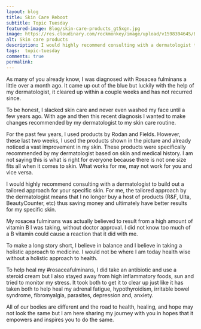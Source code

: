 ```yaml
---
layout: blog
title: Skin Care Reboot
subtitle: Topic Tuesday
featured-image: Blog/skin-care-products_gt5xgn.jpg
image: https://res.cloudinary.com/rockmonkey/image/upload/v1598394645/Blog/skin-care-products_gt5xgn.jpg
alt: Skin care products
description: I would highly recommend consulting with a dermatologist to build out a tailored approach for your specific skin. For me, the tailored approach by the dermatologist means that I no longer buy a host of products (R&F, Ulta, BeautyCounter, etc) thus saving money and ultimately have better results for my specific skin.
tags:  topic-tuesday
comments: true
permalink:
---
```

As many of you already know, I was diagnosed with Rosacea fulminans a little over a month ago. It came up out of the blue but luckily with the help of my dermatologist, it cleared up within a couple weeks and has not recurred since.

To be honest, I slacked skin care and never even washed my face until a few years ago. With age and then this recent diagnosis I wanted to make changes recommended by my
dermatologist to my skin care routine.

For the past few years, I used products by Rodan and Fields. However, these last two weeks, I used the products shown in the picture and already noticed a vast improvement in my skin.
These products were specifically recommended by my dermatologist based on skin and medical history. I am not saying this is what is right for everyone because there is not one size fits all when it comes to skin. What works for me, may not work for you and vice versa.

I would highly recommend consulting with a dermatologist to build out a tailored approach for your specific skin. For me, the tailored approach by the dermatologist means that I no longer buy a host of products (R&F, Ulta, BeautyCounter, etc) thus saving money and ultimately have better results for my specific skin.

My rosacea fulminans was actually believed to result from a high amount of vitamin B I was taking, without doctor approval. I did not know too much of a B vitamin could cause a reaction that it did with me.

To make a long story short, I believe in balance and I believe in taking a holistic approach to medicine. I would not be where I am today health wise without a holistic approach to health.

To help heal my #rosaceafulminans, I did take an antibiotic and use a steroid cream but I also stayed away from high inflammatory foods, sun and tried to monitor my stress. It took both to get it to clear up just like it has taken both to help heal my adrenal fatigue, hypothyroidism, irritable bowel syndrome, fibromyalgia, parasites, depression and, anxiety.

All of our bodies are different and the road to health, healing, and hope may not look the same but I am here sharing my journey with you in hopes that it empowers and inspires you to do the same.
